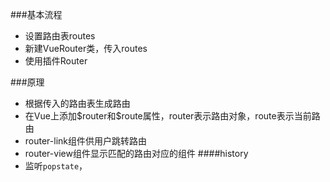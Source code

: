 ###基本流程
- 设置路由表routes
- 新建VueRouter类，传入routes
- 使用插件Router

###原理
- 根据传入的路由表生成路由
- 在Vue上添加\$router和\$route属性，router表示路由对象，route表示当前路由
- router-link组件供用户跳转路由
- router-view组件显示匹配的路由对应的组件
####history
- 监听```popstate```，